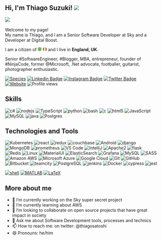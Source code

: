 <h2> Hi, I'm Thiago Suzuki! <img src="https://media.giphy.com/media/dmqnEU3LCyOkM/giphy.gif" width="50"></h2>

<img src="https://media.giphy.com/media/XG444KXEaA3zW/giphy.gif">

<p>Welcome to my page! </br> My name is Thiago, and I am a Senior Software Developer at Sky and a Developer at Digital Boost.</p> 

<p>
    I am a citizen of <img src="brazil.png" width="13"/> <img src="italy.png" width="13"/> and I live in <b>England, UK</b>. 
</p> 

<p>Senior #SoftwareEngineer, #Blogger, MBA, entrepreneur, founder of #NinjaCode, former @Microsoft, .Net advocate, footballer, guitarist, photographer enthusiastic.</p>

[![Species](https://img.shields.io/badge/Species-Homo_sapiens-success?style=flat-square&logo=mailchimp&logoColor=white)](https://en.wikipedia.org/wiki/Homo_sapiens/)
[![Linkedin Badge](https://img.shields.io/badge/-thiagosatoshisuzuki-blue?style=flat-square&logo=Linkedin&logoColor=white&link=https://www.linkedin.com/in/thiagosatoshisuzuki/en/)](http://uk.linkedin.com/in/thiagosatoshisuzuki/en)
[![Instagram Badge](https://img.shields.io/badge/-thiagosatoshi-purple?style=flat-square&logo=instagram&logoColor=white&link=https://instagram.com/thiagosatoshi/)](https://instagram.com/thiagosatoshi)
[![Twitter Badge](https://img.shields.io/badge/-thiagosatoshi-blue?style=flat-square&logo=twitter&logoColor=white&link=https://twitter.com/thiagosatoshi/)](https://twitter.com/thiagosatoshi)
[![Website](https://img.shields.io/badge/Website-ninjacode-informational?style=flat-square&logo=jekyll&logoColor=white)](http://www.ninja-code.co.uk/)
![Profile views](https://gpvc.arturio.dev/thiagosatoshi)

## Skills
       
![c#](https://img.shields.io/badge/csharp-%E2%98%85%E2%98%85%E2%98%85-lightgrey?labelColor=green&logo=c-sharp&style=for-the-badge&logoColor=white)
![nodejs](https://img.shields.io/badge/node.js-★★★-lightgrey?labelColor=green&logo=node.js&style=for-the-badge&logoColor=white)
![TypeScript](https://img.shields.io/badge/typescript-★★★-lightgrey?labelColor=FCA121&logo=typescript&style=for-the-badge&logoColor=white)
![python](https://img.shields.io/badge/python-★★★-lightgrey?labelColor=3776AB&logo=Python&style=for-the-badge&logoColor=white)
![bash](https://img.shields.io/badge/bash-★★☆-lightgrey?labelColor=4EAA25&logo=GNU-Bash&style=for-the-badge&logoColor=white)
![c](https://img.shields.io/badge/C-★★☆-lightgrey?labelColor=C51A4A&logo=C&style=for-the-badge&logoColor=white)
![html5](https://img.shields.io/badge/Html5-★★★-lightgrey?labelColor=2bbc8a&logo=Html5&style=for-the-badge&logoColor=white)
![JavaScript](https://img.shields.io/badge/JavaScript-★★★-lightgrey?labelColor=FCA121&logo=JavaScript&style=for-the-badge&logoColor=white)
![MySQL](https://img.shields.io/badge/MySQL-★★★-lightgrey?labelColor=E34A86&logo=mysql&style=for-the-badge&logoColor=white)
![java](https://img.shields.io/badge/Java-★★★-lightgrey?labelColor=C51A4A&logo=Java&style=for-the-badge&logoColor=white)
![Postgres](https://img.shields.io/badge/Postgres-★★★-lightgrey?labelColor=green&logo=postgresql&style=for-the-badge&logoColor=white)


## Technologies and Tools

![Kubernetes](https://img.shields.io/badge/-Kubernetes-informational?style=flat-square&logo=kubernetes&logoColor=white&color=2bbc8a)
![react](https://img.shields.io/badge/-react-informational?style=flat-square&logo=react&logoColor=white&color=2bbc8a)
![redux](https://img.shields.io/badge/-redux-C51A4A?style=flat-square&logo=redux)
![couchbase](https://img.shields.io/badge/couchbase-lightgrey?labelColor=EJB150&logo=couchbase&style=flat-square&logoColor=white)
![Android](https://img.shields.io/badge/-Android-informational?style=flat-square&logo=android&logoColor=white&color=2bbc8a)
![django](https://img.shields.io/badge/django-lightgrey?labelColor=EJB150&logo=django&style=flat-square&logoColor=white)
![MongoDB](https://img.shields.io/badge/-MongoDB-black?style=flat-square&logo=mongodb)
![prometheus](https://img.shields.io/badge/prometheus-lightgrey?labelColor=EJB150&logo=prometheus&style=flat-square&logoColor=white)
![VS Code](https://img.shields.io/badge/-VS%20Code-007ACC?style=flat-square&logo=visual-studio-code)
![IntelliJ](https://img.shields.io/badge/-IntelliJ%20IDEA-black?style=flat-square&logo=jetbrains)
![Apache2](https://img.shields.io/badge/Apache2-black?style=flat-square&logo=apache)
![flask](https://img.shields.io/badge/-flask-000000?logo=Flask&style=flat-square&logoColor=white)
![Redis](https://img.shields.io/badge/-Redis-black?style=flat-square&logo=Redis)
![Linux](https://img.shields.io/badge/Linux-black?style=flat-square&logo=linux)
![MaterialUI](https://img.shields.io/badge/-MaterialUI-0081CB?style=flat-square&logo=material-UI)
![ElasticSearch](https://img.shields.io/badge/-ElasticSearch-005571?style=flat-square&logo=elasticsearch)
![Grafana](https://img.shields.io/badge/Grafana-black?style=flat-square&logo=grafana)
![MySQL](https://img.shields.io/badge/-MySQL-White?style=flat-square&logo=mysql)
![SASS](https://img.shields.io/badge/-SASS-430098?style=flat-square&logo=SASS)
![Amazon AWS](https://img.shields.io/badge/Amazon%20AWS-232F3E?style=flat-square&logo=amazon-aws)
![Microsoft Azure](https://img.shields.io/badge/Microsoft%20Azure-232F7E?style=flat-square&logo=microsoft-azure)
![Google Cloud](https://img.shields.io/badge/-Google_Cloud_Platform-1a73e8?style=flat-square&logo=google-cloud&logoColor=white)
![Git](https://img.shields.io/badge/-Git-black?style=flat-square&logo=git)
![GitHub](https://img.shields.io/badge/-GitHub-181717?style=flat-square&logo=github)
![Bitbucket](https://img.shields.io/badge/bitbucket-lightgrey?labelColor=EJB150&logo=bitbucket&style=flat-square&logoColor=white)
![teamcity](https://img.shields.io/badge/teamciity-lightgrey?labelColor=EJB150&logo=teamcity&style=flat-square&logoColor=white)
![PostgreSQL](https://img.shields.io/badge/-PostgreSQL-informational?style=flat-square&logo=postgresql)
![jenkins](https://img.shields.io/badge/jenkins-lightgrey?labelColor=EJB150&logo=jenkins&style=flat-square&logoColor=white)
![Docker](https://img.shields.io/badge/-Docker-informational?style=flat-square&logo=docker&logoColor=white)
![cypress](https://img.shields.io/badge/cypress-lightgrey?labelColor=EJB150&logo=cypress&style=flat-square&logoColor=white)
![jest](https://img.shields.io/badge/-jest-White?style=flat-square&logo=jest)

<a href="https://github.com/alwinw?tab=repositories&language=shell" target="_blank"><img alt="shell" src="https://img.shields.io/badge/-shell-5391FE?style=flat-square&logo=PowerShell&logoColor=white"></a>
    <a href="https://github.com/alwinw?tab=repositories&language=matlab" target="_blank"><img alt="MATLAB" src="https://img.shields.io/badge/-MATALB-0076A8?style=flat-square&logo=Mathworks&logoColor=white"></a>
    <a href="https://github.com/alwinw?tab=repositories&language=TeX" target="_blank"><img alt="LaTeX" src="https://img.shields.io/badge/-LaTeX-008080?style=flat-square&logo=LaTeX&logoColor=white"></a>

## More about me

- 🔭 I’m currently working on the Sky super secret project 
- 🌱 I’m currently learning about AWS
- 👯 I’m looking to collaborate on open source projects that have great impact in society
- 💬 Ask me about Software Development tools, processes and technics
- 📫 How to reach me: on twitter: @thiagosatoshi
- 😄 Pronouns: he/him

<!--
**thiagosatoshi/thiagosatoshi** is a ✨ _special_ ✨ repository because its `README.md` (this file) appears on your GitHub profile.

Here are some ideas to get you started:

- 🔭 I’m currently working on ...
- 🌱 I’m currently learning ...
- 👯 I’m looking to collaborate on ...
- 🤔 I’m looking for help with ...
- 💬 Ask me about ...
- 📫 How to reach me: ...
- 😄 Pronouns: ...
- ⚡ Fun fact: ...
-->
